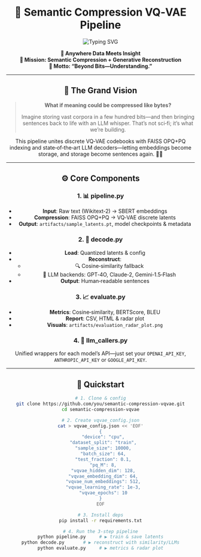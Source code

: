 <div align="center">

# 🔬 Semantic Compression VQ‑VAE Pipeline

<div align="center">

![Typing SVG](https://readme-typing-svg.herokuapp.com?font=Fira+Code&weight=600&size=28&duration=3000&pause=1000&color=F07178&center=true&vCenter=true&width=900&lines=Compressing+Meaning+Not+Just+Data;Quantize+↔️+Reconstruct+via+LLMs;Revolutionizing+Semantic+Storage+%26+Retrieval)

**📍 Anywhere Data Meets Insight**  
**🎯 Mission: Semantic Compression + Generative Reconstruction**  
**💬 Motto: “Beyond Bits—Understanding.”**

</div>

---

## 🧠 The Grand Vision

> **What if meaning could be compressed like bytes?**  
>  
> Imagine storing vast corpora in a few hundred bits—and then bringing sentences back to life with an LLM whisper. That’s not sci‑fi; it’s what we’re building.

This pipeline unites discrete VQ‑VAE codebooks with FAISS OPQ+PQ indexing and state‑of‑the‑art LLM decoders—letting embeddings become storage, and storage become sentences again. 🤖✨

---

## ⚙️ Core Components

### 1. 📊 **pipeline.py**  
- **Input**: Raw text (Wikitext‑2) → SBERT embeddings  
- **Compression**: FAISS OPQ+PQ → VQ‑VAE discrete latents  
- **Output**: `artifacts/sample_latents.pt`, model checkpoints & metadata  

### 2. 🤖 **decode.py**  
- **Load**: Quantized latents & config  
- **Reconstruct**:  
  - 🔍 Cosine‑similarity fallback  
  - 💬 LLM backends: GPT‑4O, Claude‑2, Gemini‑1.5‑Flash  
- **Output**: Human‑readable sentences  

### 3. 📈 **evaluate.py**  
- **Metrics**: Cosine‑similarity, BERTScore, BLEU  
- **Report**: CSV, HTML & radar plot  
- **Visuals**: `artifacts/evaluation_radar_plot.png`

### 4. 📡 **llm_callers.py**  
Unified wrappers for each model’s API—just set your `OPENAI_API_KEY`, `ANTHROPIC_API_KEY` or `GOOGLE_API_KEY`.

---

## 🚀 Quickstart

```bash
# 1. Clone & config
git clone https://github.com/you/semantic-compression-vqvae.git
cd semantic-compression-vqvae

# 2. Create vqvae_config.json
cat > vqvae_config.json << 'EOF'
{
  "device": "cpu",
  "dataset_split": "train",
  "sample_size": 10000,
  "batch_size": 64,
  "test_fraction": 0.1,
  "pq_M": 8,
  "vqvae_hidden_dim": 128,
  "vqvae_embedding_dim": 64,
  "vqvae_num_embeddings": 512,
  "vqvae_learning_rate": 1e-3,
  "vqvae_epochs": 10
}
EOF

# 3. Install deps
pip install -r requirements.txt

# 4. Run the 3‑step pipeline
python pipeline.py     # ▶️ train & save latents
python decode.py       # ▶️ reconstruct with similarity/LLMs
python evaluate.py     # ▶️ metrics & radar plot
